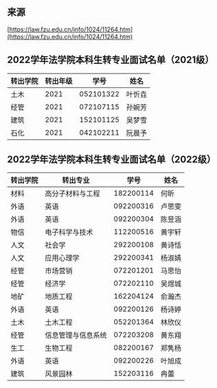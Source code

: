 ## 来源

[https://law.fzu.edu.cn/info/1024/11264.htm](https://law.fzu.edu.cn/info/1024/11264.htm)

## 2022学年法学院本科生转专业面试名单（2021级）

| 转出学院 | 转出年级 | 学号      | 姓名   |
| -------- | -------- | --------- | ------ |
| 土木     | 2021     | 052101322 | 叶忻垚 |
| 经管     | 2021     | 072107115 | 孙婉芳 |
| 建筑     | 2021     | 152101125 | 吴梦雪 |
| 石化     | 2021     | 042102211 | 阮晨予 |

## 2022学年法学院本科生转专业面试名单（2022级）

| 转出学院 | 转出专业           | 学号      | 姓名   |
| -------- | ------------------ | --------- | ------ |
| 材料     | 高分子材料与工程   | 182200114 | 何昕   |
| 外语     | 英语               | 092200316 | 卢思雯 |
| 外语     | 英语               | 092200304 | 陈昱涵 |
| 物信     | 电子科学与技术     | 112200516 | 黄宇轩 |
| 人文     | 社会学             | 292200108 | 黄诗恬 |
| 人文     | 应用心理学         | 292200341 | 杨淑婧 |
| 经管     | 市场营销           | 072201201 | 马思怡 |
| 经管     | 经济学             | 072202110 | 吴煜城 |
| 地矿     | 地质工程           | 162204124 | 俞瀚杰 |
| 外语     | 英语               | 092200126 | 杨诗婷 |
| 土木     | 土木工程           | 052201364 | 林欣仪 |
| 经管     | 信息管理与信息系统 | 072203208 | 黄东翔 |
| 生工     | 生物工程           | 082200167 | 郑隽杨 |
| 外语     | 英语               | 092200226 | 叶旭成 |
| 建筑     | 风景园林           | 152203116 | 冉蕾   |